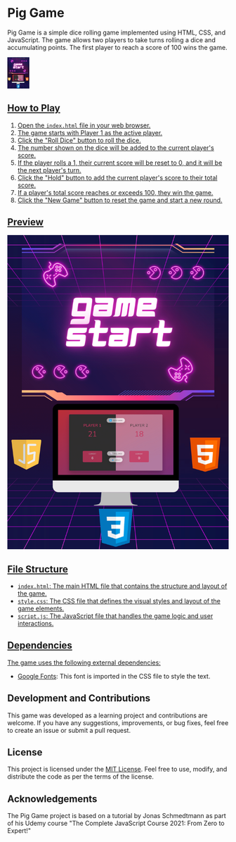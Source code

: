 <h1>Pig Game</h1>

<p>Pig Game is a simple dice rolling game implemented using HTML, CSS, and JavaScript. The game allows two players to take turns rolling a dice and accumulating points. The first player to reach a score of 100 wins the game.</p>

<a href="https://guess-my-number-jihed.netlify.app" target="_blank">  <img src="images/game.png" alt="Preview" width = "50px">

<h2>How to Play</h2>

<ol>
  <li>Open the <code>index.html</code> file in your web browser.</li>
  <li>The game starts with Player 1 as the active player.</li>
  <li>Click the "Roll Dice" button to roll the dice.</li>
  <li>The number shown on the dice will be added to the current player's score.</li>
  <li>If the player rolls a 1, their current score will be reset to 0, and it will be the next player's turn.</li>
  <li>Click the "Hold" button to add the current player's score to their total score.</li>
  <li>If a player's total score reaches or exceeds 100, they win the game.</li>
  <li>Click the "New Game" button to reset the game and start a new round.</li>
</ol>
<h2>Preview</h2>
<img src="images/game.png" alt="Preview">

<h2>File Structure</h2>

<ul>
  <li><code>index.html</code>: The main HTML file that contains the structure and layout of the game.</li>
  <li><code>style.css</code>: The CSS file that defines the visual styles and layout of the game elements.</li>
  <li><code>script.js</code>: The JavaScript file that handles the game logic and user interactions.</li>
</ul>

<h2>Dependencies</h2>

<p>The game uses the following external dependencies:</p>

<ul>
  <li><a href="https://fonts.googleapis.com/css2?family=Nunito&display=swap">Google Fonts</a>: This font is imported in the CSS file to style the text.</li>
</ul>

<h2>Development and Contributions</h2>

<p>This game was developed as a learning project and contributions are welcome. If you have any suggestions, improvements, or bug fixes, feel free to create an issue or submit a pull request.</p>

<h2>License</h2>

<p>This project is licensed under the <a href="LICENSE">MIT License</a>. Feel free to use, modify, and distribute the code as per the terms of the license.</p>

<h2>Acknowledgements</h2>

<p>The Pig Game project is based on a tutorial by Jonas Schmedtmann as part of his Udemy course "The Complete JavaScript Course 2021: From Zero to Expert!"</p>
